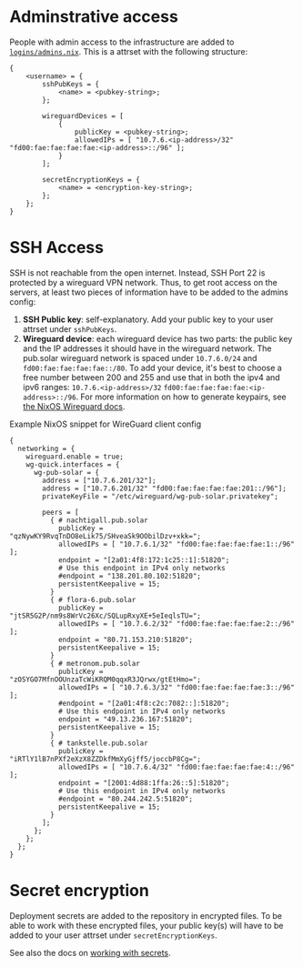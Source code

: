 # Adminstrative access

People with admin access to the infrastructure are added to [`logins/admins.nix`](../logins/admins.nix). This is a attrset with the following structure:

```
{
    <username> = {
        sshPubKeys = {
            <name> = <pubkey-string>;
        };

        wireguardDevices = [
            {
                publicKey = <pubkey-string>;
                allowedIPs = [ "10.7.6.<ip-address>/32" "fd00:fae:fae:fae:fae:<ip-address>::/96" ];
            }
        ];

        secretEncryptionKeys = {
            <name> = <encryption-key-string>;
        };
    };
}
```

# SSH Access

SSH is not reachable from the open internet. Instead, SSH Port 22 is protected by a wireguard VPN network. Thus, to get root access on the servers, at least two pieces of information have to be added to the admins config:

1. **SSH Public key**: self-explanatory. Add your public key to your user attrset under `sshPubKeys`.
2. **Wireguard device**: each wireguard device has two parts: the public key and the IP addresses it should have in the wireguard network. The pub.solar wireguard network is spaced under `10.7.6.0/24` and `fd00:fae:fae:fae:fae::/80`. To add your device, it's best to choose a free number between 200 and 255 and use that in both the ipv4 and ipv6 ranges: `10.7.6.<ip-address>/32` `fd00:fae:fae:fae:fae:<ip-address>::/96`. For more information on how to generate keypairs, see [the NixOS Wireguard docs](https://nixos.wiki/wiki/WireGuard#Generate_keypair).

Example NixOS snippet for WireGuard client config
```
{
  networking = {
    wireguard.enable = true;
    wg-quick.interfaces = {
      wg-pub-solar = {
        address = ["10.7.6.201/32"];
        address = ["10.7.6.201/32" "fd00:fae:fae:fae:fae:201::/96"];
        privateKeyFile = "/etc/wireguard/wg-pub-solar.privatekey";

        peers = [
          { # nachtigall.pub.solar
            publicKey = "qzNywKY9RvqTnDO8eLik75/SHveaSk9OObilDzv+xkk=";
            allowedIPs = [ "10.7.6.1/32" "fd00:fae:fae:fae:fae:1::/96" ];
            endpoint = "[2a01:4f8:172:1c25::1]:51820";
            # Use this endpoint in IPv4 only networks
            #endpoint = "138.201.80.102:51820";
            persistentKeepalive = 15;
          }
          { # flora-6.pub.solar
            publicKey = "jtSR5G2P/nm9s8WrVc26Xc/SQLupRxyXE+5eIeqlsTU=";
            allowedIPs = [ "10.7.6.2/32" "fd00:fae:fae:fae:fae:2::/96" ];
            endpoint = "80.71.153.210:51820";
            persistentKeepalive = 15;
          }
          { # metronom.pub.solar
            publicKey = "zOSYGO7MfnOOUnzaTcWiKRQM0qqxR3JQrwx/gtEtHmo=";
            allowedIPs = [ "10.7.6.3/32" "fd00:fae:fae:fae:fae:3::/96" ];
            #endpoint = "[2a01:4f8:c2c:7082::]:51820";
            # Use this endpoint in IPv4 only networks
            endpoint = "49.13.236.167:51820";
            persistentKeepalive = 15;
          }
          { # tankstelle.pub.solar
            publicKey = "iRTlY1lB7nPXf2eXzX8ZZDkfMmXyGjff5/joccbP8Cg=";
            allowedIPs = [ "10.7.6.4/32" "fd00:fae:fae:fae:fae:4::/96" ];
            endpoint = "[2001:4d88:1ffa:26::5]:51820";
            # Use this endpoint in IPv4 only networks
            #endpoint = "80.244.242.5:51820";
            persistentKeepalive = 15;
          }
        ];
      };
    };
  };
}
```

# Secret encryption

Deployment secrets are added to the repository in encrypted files. To be able to work with these encrypted files, your public key(s) will have to be added to your user attrset under `secretEncryptionKeys`.

See also the docs on [working with secrets](./secrets.md).
